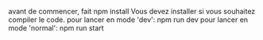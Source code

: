 avant de commencer, fait npm install
Vous devez installer si vous souhaitez compiler le code.
pour lancer en mode 'dev':
npm run dev
pour lancer en mode 'normal':
npm run start
